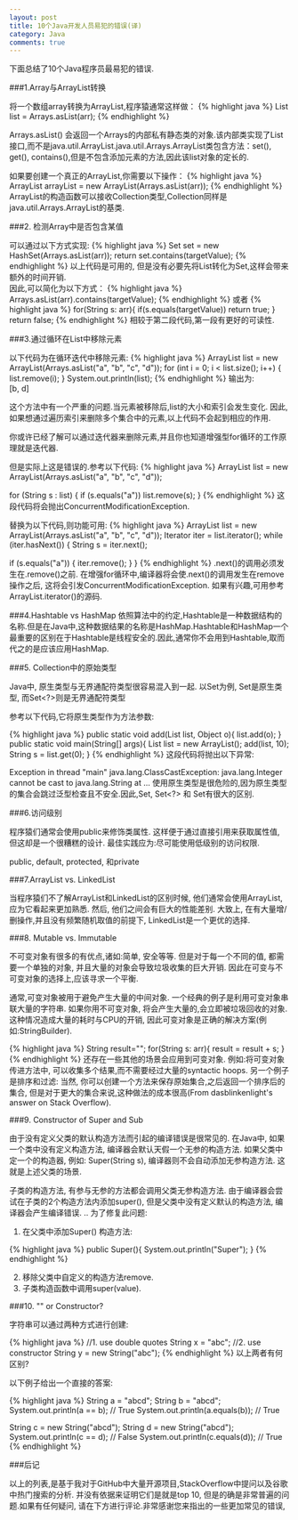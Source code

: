 ```yaml
---
layout: post
title: 10个Java开发人员易犯的错误(译)
category: Java
comments: true
---
```

下面总结了10个Java程序员最易犯的错误.

###1.Array与ArrayList转换
  
将一个数组array转换为ArrayList,程序猿通常这样做：
{% highlight java %}
List<String> list = Arrays.asList(arr);
{% endhighlight %}



Arrays.asList() 会返回一个Arrays的内部私有静态类的对象.该内部类实现了List接口,而不是java.util.ArrayList.java.util.Arrays.ArrayList类包含方法：set(), get(), contains(),但是不包含添加元素的方法,因此该list对象的定长的.  

如果要创建一个真正的ArrayList,你需要以下操作：
{% highlight java %}
ArrayList<String> arrayList = new ArrayList<String>(Arrays.asList(arr));
{% endhighlight %}
ArrayList的构造函数可以接收Collection类型,Collection同样是java.util.Arrays.ArrayList的基类.

###2. 检测Array中是否包含某值
  
可以通过以下方式实现:
{% highlight java %}
Set<String> set = new HashSet<String>(Arrays.asList(arr));
return set.contains(targetValue);
{% endhighlight %}
以上代码是可用的, 但是没有必要先将List转化为Set,这样会带来额外的时间开销.  
因此,可以简化为以下方式：
{% highlight java %}
Arrays.asList(arr).contains(targetValue);
{% endhighlight %}
或者
{% highlight java %}
for(String s: arr){
  if(s.equals(targetValue))
    return true;
}
return false;
{% endhighlight %}
相较于第二段代码,第一段有更好的可读性.

###3.通过循环在List中移除元素
  
以下代码为在循环迭代中移除元素:
{% highlight java %}
ArrayList<String> list = new ArrayList<String>(Arrays.asList("a", "b", "c", "d"));
for (int i = 0; i < list.size(); i++) {
  list.remove(i);
}
System.out.println(list);
{% endhighlight %}
输出为:  
[b, d]  

这个方法中有一个严重的问题.当元素被移除后,list的大小和索引会发生变化.  因此,如果想通过遍历索引来删除多个集合中的元素,以上代码不会起到相应的作用.  

你或许已经了解可以通过迭代器来删除元素,并且你也知道增强型for循环的工作原理就是迭代器.  
  
但是实际上这是错误的.参考以下代码:
{% highlight java %}
ArrayList<String> list = new ArrayList<String>(Arrays.asList("a", "b", "c", "d"));
 
for (String s : list) {
  if (s.equals("a"))
    list.remove(s);
}
{% endhighlight %}
这段代码将会抛出ConcurrentModificationException.  

替换为以下代码,则功能可用:
{% highlight java %}
ArrayList<String> list = new ArrayList<String>(Arrays.asList("a", "b", "c", "d"));
Iterator<String> iter = list.iterator();
while (iter.hasNext()) {
  String s = iter.next();
 
  if (s.equals("a")) {
    iter.remove();
  }
}
{% endhighlight %}
.next()的调用必须发生在.remove()之前. 在增强for循环中,编译器将会使.next()的调用发生在remove操作之后, 这将会引发ConcurrentModificationException. 如果有兴趣,可用参考ArrayList.iterator()的源码.

###4.Hashtable vs HashMap
依照算法中的约定,Hashtable是一种数据结构的名称.但是在Java中,这种数据结果的名称是HashMap.Hashtable和HashMap一个最重要的区别在于Hashtable是线程安全的.因此,通常你不会用到Hashtable,取而代之的是应该应用HashMap.
  
###5. Collection中的原始类型
  
Java中, 原生类型与无界通配符类型很容易混入到一起. 以Set为例, Set是原生类型, 而Set<?>则是无界通配符类型
  
参考以下代码,它将原生类型作为方法参数:

{% highlight java %}
public static void add(List list, Object o){
  list.add(o);
}
public static void main(String[] args){
  List<String> list = new ArrayList<String>();
  add(list, 10);
  String s = list.get(0);
}
{% endhighlight %}
这段代码将抛出以下异常:

Exception in thread "main" java.lang.ClassCastException: java.lang.Integer cannot be cast to java.lang.String
  at ...
使用原生类型是很危险的,因为原生类型的集合会跳过泛型检查且不安全.因此,Set, Set<?> 和 Set<Object>有很大的区别.

###6.访问级别

程序猿们通常会使用public来修饰类属性. 这样便于通过直接引用来获取属性值, 但这却是一个很糟糕的设计. 最佳实践应为:尽可能使用低级别的访问权限.

public, default, protected, 和private

###7.ArrayList vs. LinkedList
  
当程序猿们不了解ArrayList和LinkedList的区别时候, 他们通常会使用ArrayList, 应为它看起来更加熟悉. 然后, 他们之间会有巨大的性能差别. 大致上, 在有大量增/删操作,并且没有频繁随机取值的前提下, LinkedList是一个更优的选择.

###8. Mutable vs. Immutable
  

不可变对象有很多的有优点,诸如:简单, 安全等等. 但是对于每一个不同的值, 都需要一个单独的对象, 并且大量的对象会导致垃圾收集的巨大开销. 因此在可变与不可变对象的选择上,应该寻求一个平衡.
  
通常,可变对象被用于避免产生大量的中间对象. 一个经典的例子是利用可变对象串联大量的字符串. 如果你用不可变对象, 将会产生大量的,会立即被垃圾回收的对象. 这种情况造成大量的耗时与CPU的开销, 因此可变对象是正确的解决方案(例如:StringBuilder).
  
{% highlight java %}
String result="";
for(String s: arr){
  result = result + s;
}
{% endhighlight %}
还存在一些其他的场景会应用到可变对象. 例如:将可变对象传进方法中, 可以收集多个结果,而不需要经过大量的syntactic hoops. 另一个例子是排序和过滤: 当然, 你可以创建一个方法来保存原始集合,之后返回一个排序后的集合, 但是对于更大的集合来说,这种做法的成本很高(From dasblinkenlight's answer on Stack Overflow).

###9. Constructor of Super and Sub
  
由于没有定义父类的默认构造方法而引起的编译错误是很常见的. 在Java中, 如果一个类中没有定义构造方法, 编译器会默认天假一个无参的构造方法. 如果父类中定一个的构造器, 例如: Super(String s), 编译器则不会自动添加无参构造方法. 这就是上述父类的场景.
  
子类的构造方法, 有参与无参的方法都会调用父类无参构造方法. 由于编译器会尝试在子类的2个构造方法内添加super(), 但是父类中没有定义默认的构造方法, 编译器会产生编译错误.
..
为了修复此问题:

1) 在父类中添加Super() 构造方法:

{% highlight java %}
public Super(){
    System.out.println("Super");
}
{% endhighlight %}

2) 移除父类中自定义的构造方法remove.
3) 子类构造函数中调用super(value).

###10. "" or Constructor?
  
字符串可以通过两种方式进行创建:

{% highlight java %}
//1. use double quotes
String x = "abc";
//2. use constructor
String y = new String("abc");
{% endhighlight %}
以上两者有何区别?

以下例子给出一个直接的答案:

{% highlight java %}
String a = "abcd";
String b = "abcd";
System.out.println(a == b);  // True
System.out.println(a.equals(b)); // True
 
String c = new String("abcd");
String d = new String("abcd");
System.out.println(c == d);  // False
System.out.println(c.equals(d)); // True
{% endhighlight %}

###后记
  
以上的列表,是基于我对于GitHub中大量开源项目,StackOverflow中提问以及谷歌中热门搜索的分析. 并没有依据来证明它们是就是top 10, 但是的确是非常普遍的问题.如果有任何疑问, 请在下方进行评论.非常感谢您来指出的一些更加常见的错误,